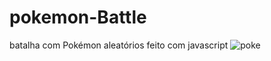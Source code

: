 # pokemon-Battle
batalha com Pokémon aleatórios feito com javascript 
![poke](https://user-images.githubusercontent.com/59832169/145463302-ef80f3dd-f98e-4c76-ad62-d9feba186254.png)
